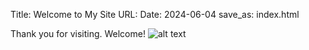 Title: Welcome to My Site
URL:
Date: 2024-06-04
save_as: index.html

Thank you for visiting. Welcome!
![alt text](https://img-cdn.pixlr.com/image-generator/history/65bb506dcb310754719cf81f/ede935de-1138-4f66-8ed7-44bd16efc709/medium.webp)